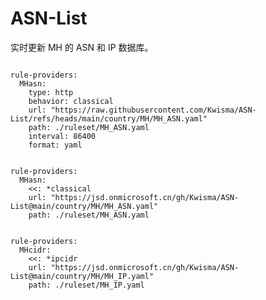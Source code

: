 
# ASN-List

实时更新 MH 的 ASN 和 IP 数据库。

<pre><code class="language-javascript">
rule-providers:
  MHasn:
    type: http
    behavior: classical
    url: "https://raw.githubusercontent.com/Kwisma/ASN-List/refs/heads/main/country/MH/MH_ASN.yaml"
    path: ./ruleset/MH_ASN.yaml
    interval: 86400
    format: yaml
</code></pre>

<pre><code class="language-javascript">
rule-providers:
  MHasn:
    <<: *classical
    url: "https://jsd.onmicrosoft.cn/gh/Kwisma/ASN-List@main/country/MH/MH_ASN.yaml"
    path: ./ruleset/MH_ASN.yaml
</code></pre>

<pre><code class="language-javascript">
rule-providers:
  MHcidr:
    <<: *ipcidr
    url: "https://jsd.onmicrosoft.cn/gh/Kwisma/ASN-List@main/country/MH/MH_IP.yaml"
    path: ./ruleset/MH_IP.yaml
</code></pre>